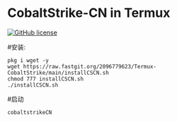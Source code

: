 # CobaltStrike-CN in Termux



[![GitHub license](https://img.shields.io/badge/license-MIT-brightgreen)](https://github.com/2096779623/termux-CobaltStrike/blob/main/LICENSE) 


#安装:




`pkg i wget -y`  
`wget https://raw.fastgit.org/2096779623/Termux-CobaltStrike/main/installCSCN.sh`  
`chmod 777 installCSCN.sh`  
`./installCSCN.sh`  



#启动   




`cobaltstrikeCN`
